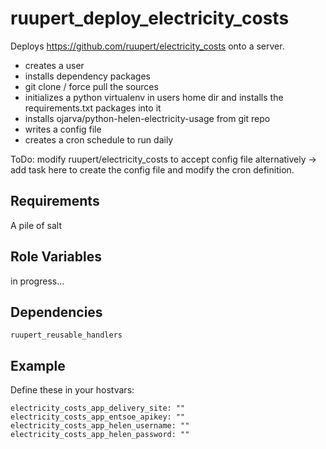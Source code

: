 ruupert_deploy_electricity_costs
================================

Deploys https://github.com/ruupert/electricity_costs onto a server.

- creates a user
- installs dependency packages
- git clone / force pull the sources
- initializes a python virtualenv in users home dir and installs the requirements.txt packages into it
- installs ojarva/python-helen-electricity-usage from git repo
- writes a config file
- creates a cron schedule to run daily

ToDo: modify ruupert/electricity_costs to accept config file alternatively -> add task here to create the config file and modify the cron definition.

Requirements
------------

A pile of salt

Role Variables
--------------

in progress... 

Dependencies
------------

    ruupert_reusable_handlers

Example
-------

Define these in your hostvars:

    electricity_costs_app_delivery_site: ""
    electricity_costs_app_entsoe_apikey: ""
    electricity_costs_app_helen_username: ""
    electricity_costs_app_helen_password: ""
